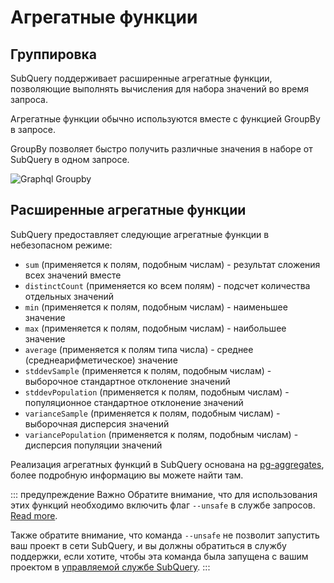 # Агрегатные функции

## Группировка

SubQuery поддерживает расширенные агрегатные функции, позволяющие выполнять вычисления для набора значений во время запроса.

Агрегатные функции обычно используются вместе с функцией GroupBy в запросе.

GroupBy позволяет быстро получить различные значения в наборе от SubQuery в одном запросе.

![Graphql Groupby](/assets/img/graphql_aggregation.png)

## Расширенные агрегатные функции

SubQuery предоставляет следующие агрегатные функции в небезопасном режиме:

- ` sum ` (применяется к полям, подобным числам) - результат сложения всех значений вместе
- `distinctCount` (применяется ко всем полям) - подсчет количества отдельных значений
- `min` (применяется к полям, подобным числам) - наименьшее значение
- `max` (применяется к полям, подобным числам) - наибольшее значение
- ` average ` (применяется к полям типа числа) - среднее (среднеарифметическое) значение
- `stddevSample` (применяется к полям, подобным числам) - выборочное стандартное отклонение значений
- `stddevPopulation` (применяется к полям, подобным числам) - популяционное стандартное отклонение значений
- `varianceSample` (применяется к полям, подобным числам) - выборочная дисперсия значений
- `variancePopulation` (применяется к полям, подобным числам) - дисперсия популяции значений

Реализация агрегатных функций в SubQuery основана на [pg-aggregates](https://github.com/graphile/pg-aggregates), более подробную информацию вы можете найти там.

::: предупреждение Важно Обратите внимание, что для использования этих функций необходимо включить флаг `--unsafe` в службе запросов. [Read more](./references.md#unsafe-query-service).

Также обратите внимание, что команда `--unsafe` не позволит запустить ваш проект в сети SubQuery, и вы должны обратиться в службу поддержки, если хотите, чтобы эта команда была запущена с вашим проектом в [ управляемой службе SubQuery](https://project.subquery.network). :::
